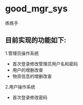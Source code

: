# good_mgr_sys
练练手

## 目前实现的功能如下:
1.管理员操作系统
- 首次登录修改管理员用户名和密码
- 用户的增删改查
- 物资信息的增删改查

2.用户操作系统
- 首次登录修改密码

